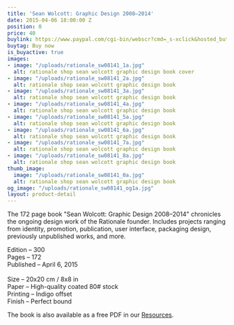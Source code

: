 ```yaml
---
title: 'Sean Wolcott: Graphic Design 2008–2014'
date: 2015-04-06 18:00:00 Z
position: 0
price: 40
buylink: https://www.paypal.com/cgi-bin/webscr?cmd=_s-xclick&hosted_button_id=GY3GDR56FWNKW
buytag: Buy now
is_buyactive: true
images:
- image: "/uploads/rationale_sw08141_1a.jpg"
  alt: rationale shop sean wolcott graphic design book cover
- image: "/uploads/rationale_sw08141_2a.jpg"
  alt: rationale shop sean wolcott graphic design book
- image: "/uploads/rationale_sw08141_3a.jpg"
  alt: rationale shop sean wolcott graphic design book
- image: "/uploads/rationale_sw08141_4a.jpg"
  alt: rationale shop sean wolcott graphic design book
- image: "/uploads/rationale_sw08141_5a.jpg"
  alt: rationale shop sean wolcott graphic design book
- image: "/uploads/rationale_sw08141_6a.jpg"
  alt: rationale shop sean wolcott graphic design book
- image: "/uploads/rationale_sw08141_7a.jpg"
  alt: rationale shop sean wolcott graphic design book
- image: "/uploads/rationale_sw08141_8a.jpg"
  alt: rationale shop sean wolcott graphic design book
thumb_image:
  image: "/uploads/rationale_sw08141_0a.jpg"
  alt: rationale shop sean wolcott graphic design book
og_image: "/uploads/rationale_sw08141_og1a.jpg"
layout: product-detail
---
```


The 172 page book "Sean Wolcott: Graphic Design 2008–2014" chronicles the ongoing design work of the Rationale founder. Includes projects ranging from identity, promotion, publication, user interface, packaging design, previously unpublished works, and more.

Edition – 300 <br> 
Pages – 172 <br>
Published – April 6, 2015 <br>  
Size – 20x20 cm / 8x8 in <br>
Paper – High-quality coated 80# stock <br>
Printing – Indigo offset <br>
Finish – Perfect bound <br>
 
The book is also available as a free PDF in our [Resources](https://rationale-design.com/resources/sean-wolcott-graphic-design/).